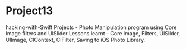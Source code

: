 # Project13
hacking-with-Swift Projects - Photo Manipulation program using Core Image filters and UISlider
Lessons learnt - Core Image, Filters, UISlider, UIImage, CIContext, CIFilter, Saving to iOS Photo Library.

